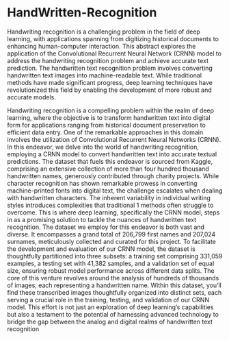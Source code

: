 # HandWritten-Recognition
Handwriting recognition is a challenging problem in the field of deep learning, with applications spanning from digitizing historical documents to enhancing human-computer
interaction. This abstract explores the application of the Convolutional Recurrent
Neural Network (CRNN) model to address the handwriting recognition problem and
achieve accurate text prediction. The handwritten text recognition problem involves
converting handwritten text images into machine-readable text. While traditional
methods have made significant progress, deep learning techniques have revolutionized
this field by enabling the development of more robust and accurate models.

Handwriting recognition is a compelling problem within the realm of deep learning, where
the objective is to transform handwritten text into digital form for applications ranging from
historical document preservation to efficient data entry. One of the remarkable approaches in
this domain involves the utilization of Convolutional Recurrent Neural Networks (CRNN).
In this endeavor, we delve into the world of handwriting recognition, employing a CRNN
model to convert handwritten text into accurate textual predictions. The dataset that fuels
this endeavor is sourced from Kaggle, comprising an extensive collection of more than four
hundred thousand handwritten names, generously contributed through charity projects.
While character recognition has shown remarkable prowess in converting machine-printed
fonts into digital text, the challenge escalates when dealing with handwritten characters.
The inherent variability in individual writing styles introduces complexities that traditional
1
methods often struggle to overcome. This is where deep learning, specifically the CRNN
model, steps in as a promising solution to tackle the nuances of handwritten text recognition.
The dataset we employ for this endeavor is both vast and diverse. It encompasses a grand
total of 206,799 first names and 207,024 surnames, meticulously collected and curated for
this project. To facilitate the development and evaluation of our CRNN model, the dataset
is thoughtfully partitioned into three subsets: a training set comprising 331,059 examples,
a testing set with 41,382 samples, and a validation set of equal size, ensuring robust model
performance across different data splits.
The core of this venture revolves around the analysis of hundreds of thousands of images, each
representing a handwritten name. Within this dataset, you’ll find these transcribed images
thoughtfully organized into distinct sets, each serving a crucial role in the training, testing,
and validation of our CRNN model. This effort is not just an exploration of deep learning’s
capabilities but also a testament to the potential of harnessing advanced technology to bridge
the gap between the analog and digital realms of handwritten text recognition
